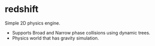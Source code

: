 # redshift

Simple 2D physics engine.

- Supports Broad and Narrow phase collisions using dynamic trees.
- Physics world that has gravity simulation.